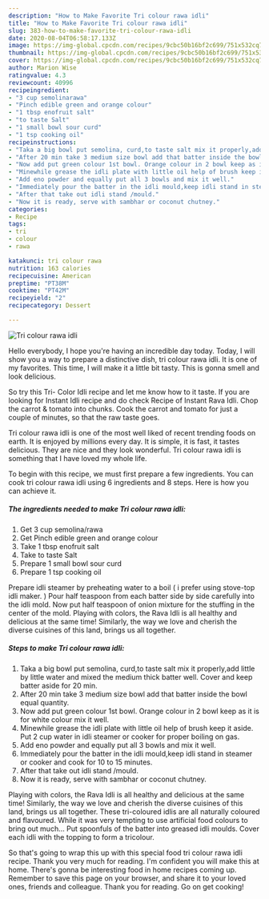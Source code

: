 ```yaml
---
description: "How to Make Favorite Tri colour rawa idli"
title: "How to Make Favorite Tri colour rawa idli"
slug: 383-how-to-make-favorite-tri-colour-rawa-idli
date: 2020-08-04T06:58:17.133Z
image: https://img-global.cpcdn.com/recipes/9cbc50b16bf2c699/751x532cq70/tri-colour-rawa-idli-recipe-main-photo.jpg
thumbnail: https://img-global.cpcdn.com/recipes/9cbc50b16bf2c699/751x532cq70/tri-colour-rawa-idli-recipe-main-photo.jpg
cover: https://img-global.cpcdn.com/recipes/9cbc50b16bf2c699/751x532cq70/tri-colour-rawa-idli-recipe-main-photo.jpg
author: Marion Wise
ratingvalue: 4.3
reviewcount: 40996
recipeingredient:
- "3 cup semolinarawa"
- "Pinch edible green and orange colour"
- "1 tbsp enofruit salt"
- "to taste Salt"
- "1 small bowl sour curd"
- "1 tsp cooking oil"
recipeinstructions:
- "Taka a big bowl put semolina, curd,to taste salt mix it properly,add little by little water and mixed the medium thick batter well. Cover and keep batter aside for 20 min."
- "After 20 min take 3 medium size bowl add that batter inside the bowl equal quantity."
- "Now add put green colour 1st bowl. Orange colour in 2 bowl keep as it is for white colour mix it well."
- "Minewhile grease the idli plate with little oil help of brush keep it aside. Put 2 cup water in idli steamer or cooker for proper boiling on gas."
- "Add eno powder and equally put all 3 bowls and mix it well."
- "Immediately pour the batter in the idli mould,keep idli stand in steamer or cooker and cook for 10 to 15 minutes."
- "After that take out idli stand /mould."
- "Now it is ready, serve with sambhar or coconut chutney."
categories:
- Recipe
tags:
- tri
- colour
- rawa

katakunci: tri colour rawa 
nutrition: 163 calories
recipecuisine: American
preptime: "PT38M"
cooktime: "PT42M"
recipeyield: "2"
recipecategory: Dessert

---
```



![Tri colour rawa idli](https://img-global.cpcdn.com/recipes/9cbc50b16bf2c699/751x532cq70/tri-colour-rawa-idli-recipe-main-photo.jpg)

Hello everybody, I hope you're having an incredible day today. Today, I will show you a way to prepare a distinctive dish, tri colour rawa idli. It is one of my favorites. This time, I will make it a little bit tasty. This is gonna smell and look delicious.

So try this Tri- Color Idli recipe and let me know how to it taste. If you are looking for Instant Idli recipe and do check Recipe of Instant Rava Idli. Chop the carrot &amp; tomato into chunks. Cook the carrot and tomato for just a couple of minutes, so that the raw taste goes.

Tri colour rawa idli is one of the most well liked of recent trending foods on earth. It is enjoyed by millions every day. It is simple, it is fast, it tastes delicious. They are nice and they look wonderful. Tri colour rawa idli is something that I have loved my whole life.


To begin with this recipe, we must first prepare a few ingredients. You can cook tri colour rawa idli using 6 ingredients and 8 steps. Here is how you can achieve it.

<!--inarticleads1-->

##### The ingredients needed to make Tri colour rawa idli:

1. Get 3 cup semolina/rawa
1. Get Pinch edible green and orange colour
1. Take 1 tbsp enofruit salt
1. Take to taste Salt
1. Prepare 1 small bowl sour curd
1. Prepare 1 tsp cooking oil


Prepare idli steamer by preheating water to a boil ( i prefer using stove-top idli maker. ) Pour half teaspoon from each batter side by side carefully into the idli mold. Now put half teaspoon of onion mixture for the stuffing in the center of the mold. Playing with colors, the Rava Idli is all healthy and delicious at the same time! Similarly, the way we love and cherish the diverse cuisines of this land, brings us all together. 

<!--inarticleads2-->

##### Steps to make Tri colour rawa idli:

1. Taka a big bowl put semolina, curd,to taste salt mix it properly,add little by little water and mixed the medium thick batter well. Cover and keep batter aside for 20 min.
1. After 20 min take 3 medium size bowl add that batter inside the bowl equal quantity.
1. Now add put green colour 1st bowl. Orange colour in 2 bowl keep as it is for white colour mix it well.
1. Minewhile grease the idli plate with little oil help of brush keep it aside. Put 2 cup water in idli steamer or cooker for proper boiling on gas.
1. Add eno powder and equally put all 3 bowls and mix it well.
1. Immediately pour the batter in the idli mould,keep idli stand in steamer or cooker and cook for 10 to 15 minutes.
1. After that take out idli stand /mould.
1. Now it is ready, serve with sambhar or coconut chutney.


Playing with colors, the Rava Idli is all healthy and delicious at the same time! Similarly, the way we love and cherish the diverse cuisines of this land, brings us all together. These tri-coloured idlis are all naturally coloured and flavoured. While it was very tempting to use artificial food colours to bring out much… Put spoonfuls of the batter into greased idli moulds. Cover each idli with the topping to form a tricolour. 

So that's going to wrap this up with this special food tri colour rawa idli recipe. Thank you very much for reading. I'm confident you will make this at home. There's gonna be interesting food in home recipes coming up. Remember to save this page on your browser, and share it to your loved ones, friends and colleague. Thank you for reading. Go on get cooking!
